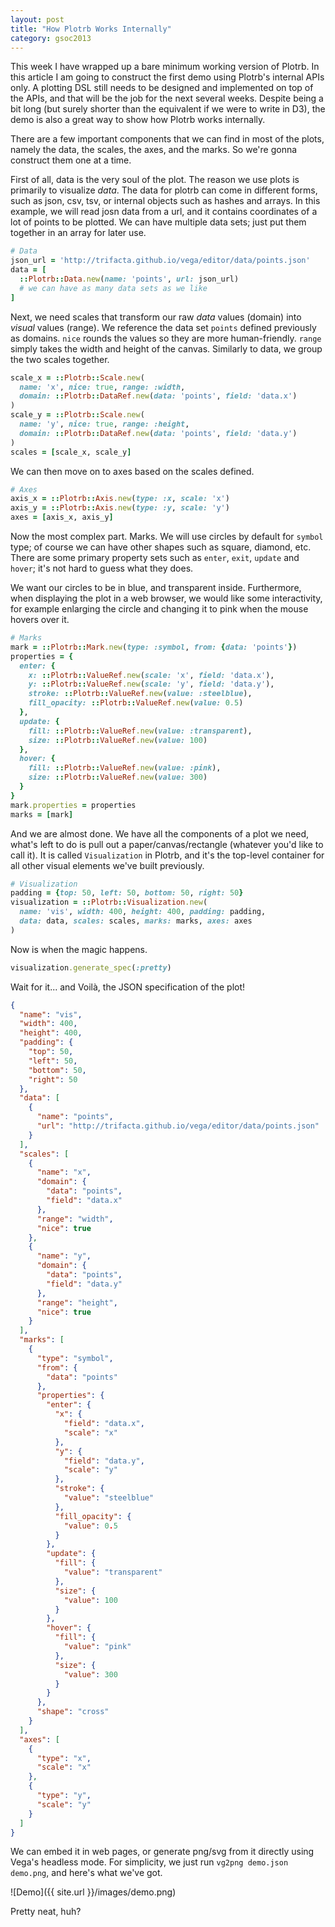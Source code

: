 ```yaml
---
layout: post
title: "How Plotrb Works Internally"
category: gsoc2013
---
```


This week I have wrapped up a bare minimum working version of Plotrb. In this article I am going to construct the first demo using Plotrb's internal APIs only. A plotting DSL still needs to be designed and implemented on top of the APIs, and that will be the job for the next several weeks. Despite being a bit long (but surely shorter than the equivalent if we were to write in D3), the demo is also a great way to show how Plotrb works internally.

There are a few important components that we can find in most of the plots, namely the data, the scales, the axes, and the marks. So we're gonna construct them one at a time.

First of all, data is the very soul of the plot. The reason we use plots is primarily to visualize _data_. The data for plotrb can come in different forms, such as json, csv, tsv, or internal objects such as hashes and arrays. In this example, we will read josn data from a url, and it contains coordinates of a lot of points to be plotted. We can have multiple data sets; just put them together in an array for later use.

```ruby
# Data
json_url = 'http://trifacta.github.io/vega/editor/data/points.json'
data = [
  ::Plotrb::Data.new(name: 'points', url: json_url)
  # we can have as many data sets as we like
]
```

Next, we need scales that transform our raw _data_ values (domain) into _visual_ values (range). We  reference the data set `points` defined previously as domains. `nice` rounds the values so they are more human-friendly. `range` simply takes the width and height of the canvas. Similarly to data, we group the two scales together.

```ruby
scale_x = ::Plotrb::Scale.new(
  name: 'x', nice: true, range: :width, 
  domain: ::Plotrb::DataRef.new(data: 'points', field: 'data.x')
)
scale_y = ::Plotrb::Scale.new(
  name: 'y', nice: true, range: :height, 
  domain: ::Plotrb::DataRef.new(data: 'points', field: 'data.y')
)
scales = [scale_x, scale_y]
```

We can then move on to axes based on the scales defined.

```ruby
# Axes
axis_x = ::Plotrb::Axis.new(type: :x, scale: 'x')
axis_y = ::Plotrb::Axis.new(type: :y, scale: 'y')
axes = [axis_x, axis_y]
```

Now the most complex part. Marks. We will use circles by default for `symbol` type; of course we can have other shapes such as square, diamond, etc. There are some primary property sets such as `enter`, `exit`, `update` and `hover`; it's not hard to guess what they does.

We want our circles to be in blue, and transparent inside. Furthermore, when displaying the plot in a web browser, we would like some interactivity, for example enlarging the circle and changing it to pink when the mouse hovers over it.

```ruby
# Marks
mark = ::Plotrb::Mark.new(type: :symbol, from: {data: 'points'})
properties = {
  enter: {
    x: ::Plotrb::ValueRef.new(scale: 'x', field: 'data.x'),
    y: ::Plotrb::ValueRef.new(scale: 'y', field: 'data.y'),
    stroke: ::Plotrb::ValueRef.new(value: :steelblue),
    fill_opacity: ::Plotrb::ValueRef.new(value: 0.5)
  },
  update: {
    fill: ::Plotrb::ValueRef.new(value: :transparent),
    size: ::Plotrb::ValueRef.new(value: 100)
  },
  hover: {
    fill: ::Plotrb::ValueRef.new(value: :pink),
    size: ::Plotrb::ValueRef.new(value: 300)
  }
}
mark.properties = properties
marks = [mark]
```

And we are almost done. We have all the components of a plot we need, what's left to do is pull out a paper/canvas/rectangle (whatever you'd like to call it). It is called `Visualization` in Plotrb, and it's the top-level container for all other visual elements we've built previously.

```ruby
# Visualization
padding = {top: 50, left: 50, bottom: 50, right: 50}
visualization = ::Plotrb::Visualization.new(
  name: 'vis', width: 400, height: 400, padding: padding, 
  data: data, scales: scales, marks: marks, axes: axes
)
```

Now is when the magic happens.

```ruby
visualization.generate_spec(:pretty)
```

Wait for it... and Voilà, the JSON specification of the plot!

```json
{
  "name": "vis",
  "width": 400,
  "height": 400,
  "padding": {
    "top": 50,
    "left": 50,
    "bottom": 50,
    "right": 50
  },
  "data": [
    {
      "name": "points",
      "url": "http://trifacta.github.io/vega/editor/data/points.json"
    }
  ],
  "scales": [
    {
      "name": "x",
      "domain": {
        "data": "points",
        "field": "data.x"
      },
      "range": "width",
      "nice": true
    },
    {
      "name": "y",
      "domain": {
        "data": "points",
        "field": "data.y"
      },
      "range": "height",
      "nice": true
    }
  ],
  "marks": [
    {
      "type": "symbol",
      "from": {
        "data": "points"
      },
      "properties": {
        "enter": {
          "x": {
            "field": "data.x",
            "scale": "x"
          },
          "y": {
            "field": "data.y",
            "scale": "y"
          },
          "stroke": {
            "value": "steelblue"
          },
          "fill_opacity": {
            "value": 0.5
          }
        },
        "update": {
          "fill": {
            "value": "transparent"
          },
          "size": {
            "value": 100
          }
        },
        "hover": {
          "fill": {
            "value": "pink"
          },
          "size": {
            "value": 300
          }
        }
      },
      "shape": "cross"
    }
  ],
  "axes": [
    {
      "type": "x",
      "scale": "x"
    },
    {
      "type": "y",
      "scale": "y"
    }
  ]
}
```

We can embed it in web pages, or generate png/svg from it directly using Vega's headless mode. For simplicity, we just run `vg2png demo.json demo.png`, and here's what we've got.

![Demo]({{ site.url }}/images/demo.png)

Pretty neat, huh?
